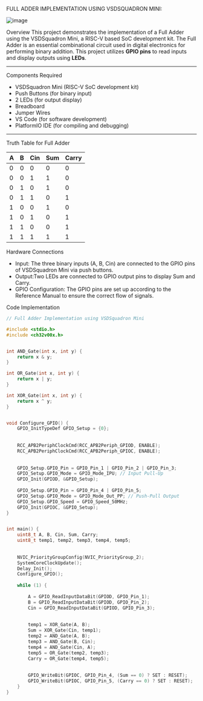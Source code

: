 FULL ADDER IMPLEMENTATION USING VSDSQUADRON MINI:

![image](https://github.com/user-attachments/assets/3cedab0a-9a26-4fbc-97aa-f8d762bf0aea)



Overview
This project demonstrates the implementation of a Full Adder using the VSDSquadron Mini, a RISC-V based SoC development kit. The Full Adder is an essential combinational circuit used in digital electronics for performing binary addition. This project utilizes **GPIO pins** to read inputs and display outputs using **LEDs**.

---

 Components Required
- VSDSquadron Mini (RISC-V SoC development kit)
- Push Buttons (for binary input)
- 2 LEDs (for output display)
- Breadboard
- Jumper Wires
- VS Code (for software development)
- PlatformIO IDE (for compiling and debugging)

---

 Truth Table for Full Adder

| A | B | Cin | Sum | Carry |
|---|---|----|-----|-------|
| 0 | 0 |  0 |  0  |   0   |
| 0 | 0 |  1 |  1  |   0   |
| 0 | 1 |  0 |  1  |   0   |
| 0 | 1 |  1 |  0  |   1   |
| 1 | 0 |  0 |  1  |   0   |
| 1 | 0 |  1 |  0  |   1   |
| 1 | 1 |  0 |  0  |   1   |
| 1 | 1 |  1 |  1  |   1   |



Hardware Connections
- Input: The three binary inputs (A, B, Cin) are connected to the GPIO pins of VSDSquadron Mini via push buttons.
- Output:Two LEDs are connected to GPIO output pins to display Sum and Carry.
- GPIO Configuration: The GPIO pins are set up according to the Reference Manual to ensure the correct flow of signals.



Code Implementation

```c
// Full Adder Implementation using VSDSquadron Mini

#include <stdio.h>
#include <ch32v00x.h>


int AND_Gate(int x, int y) {
    return x & y;
}

int OR_Gate(int x, int y) {
    return x | y;
}

int XOR_Gate(int x, int y) {
    return x ^ y;
}


void Configure_GPIO() {
    GPIO_InitTypeDef GPIO_Setup = {0};
    
  
    RCC_APB2PeriphClockCmd(RCC_APB2Periph_GPIOD, ENABLE);
    RCC_APB2PeriphClockCmd(RCC_APB2Periph_GPIOC, ENABLE);
    
  
    GPIO_Setup.GPIO_Pin = GPIO_Pin_1 | GPIO_Pin_2 | GPIO_Pin_3;
    GPIO_Setup.GPIO_Mode = GPIO_Mode_IPU; // Input Pull-Up
    GPIO_Init(GPIOD, &GPIO_Setup);
    
    GPIO_Setup.GPIO_Pin = GPIO_Pin_4 | GPIO_Pin_5;
    GPIO_Setup.GPIO_Mode = GPIO_Mode_Out_PP; // Push-Pull Output
    GPIO_Setup.GPIO_Speed = GPIO_Speed_50MHz;
    GPIO_Init(GPIOC, &GPIO_Setup);
}


int main() {
    uint8_t A, B, Cin, Sum, Carry;
    uint8_t temp1, temp2, temp3, temp4, temp5;
    
  
    NVIC_PriorityGroupConfig(NVIC_PriorityGroup_2);
    SystemCoreClockUpdate();
    Delay_Init();
    Configure_GPIO();
    
    while (1) {
        
        A = GPIO_ReadInputDataBit(GPIOD, GPIO_Pin_1);
        B = GPIO_ReadInputDataBit(GPIOD, GPIO_Pin_2);
        Cin = GPIO_ReadInputDataBit(GPIOD, GPIO_Pin_3);
        
      
        temp1 = XOR_Gate(A, B);
        Sum = XOR_Gate(Cin, temp1);
        temp2 = AND_Gate(A, B);
        temp3 = AND_Gate(B, Cin);
        temp4 = AND_Gate(Cin, A);
        temp5 = OR_Gate(temp2, temp3);
        Carry = OR_Gate(temp4, temp5);
        
      
        GPIO_WriteBit(GPIOC, GPIO_Pin_4, (Sum == 0) ? SET : RESET);
        GPIO_WriteBit(GPIOC, GPIO_Pin_5, (Carry == 0) ? SET : RESET);
    }
}
